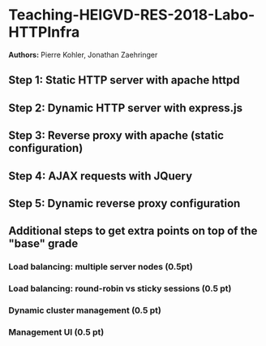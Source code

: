 # Teaching-HEIGVD-RES-2018-Labo-HTTPInfra

**Authors:** Pierre Kohler, Jonathan Zaehringer

## Step 1: Static HTTP server with apache httpd

## Step 2: Dynamic HTTP server with express.js

## Step 3: Reverse proxy with apache (static configuration)

## Step 4: AJAX requests with JQuery

## Step 5: Dynamic reverse proxy configuration

## Additional steps to get extra points on top of the "base" grade

### Load balancing: multiple server nodes (0.5pt)

### Load balancing: round-robin vs sticky sessions (0.5 pt)

### Dynamic cluster management (0.5 pt)

### Management UI (0.5 pt)
